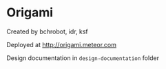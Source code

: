 Origami
===========

Created by bchrobot, idr, ksf

Deployed at http://origami.meteor.com

Design documentation in ```design-documentation``` folder
